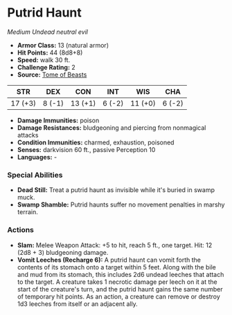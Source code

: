 # Putrid Haunt

*Medium* *Undead* *neutral evil*

- **Armor Class:** 13 (natural armor)
- **Hit Points:** 44 (8d8+8)
- **Speed:** walk 30 ft.
- **Challenge Rating:** 2
- **Source:** [Tome of Beasts](https://koboldpress.com/kpstore/product/tome-of-beasts-for-5th-edition-print/)

| STR | DEX | CON | INT | WIS | CHA |
| --- | --- | --- | --- | --- | --- |
| 17 (+3) | 8 (-1) | 13 (+1) | 6 (-2) | 11 (+0) | 6 (-2) |

- **Damage Immunities:** poison
- **Damage Resistances:** bludgeoning and piercing from nonmagical attacks
- **Condition Immunities:** charmed, exhaustion, poisoned
- **Senses:** darkvision 60 ft., passive Perception 10
- **Languages:** -
### Special Abilities
- **Dead Still:** Treat a putrid haunt as invisible while it's buried in swamp muck.
- **Swamp Shamble:** Putrid haunts suffer no movement penalties in marshy terrain.
### Actions
- **Slam:** Melee Weapon Attack: +5 to hit, reach 5 ft., one target. Hit: 12 (2d8 + 3) bludgeoning damage.
- **Vomit Leeches (Recharge 6):** A putrid haunt can vomit forth the contents of its stomach onto a target within 5 feet. Along with the bile and mud from its stomach, this includes 2d6 undead leeches that attach to the target. A creature takes 1 necrotic damage per leech on it at the start of the creature's turn, and the putrid haunt gains the same number of temporary hit points. As an action, a creature can remove or destroy 1d3 leeches from itself or an adjacent ally.
